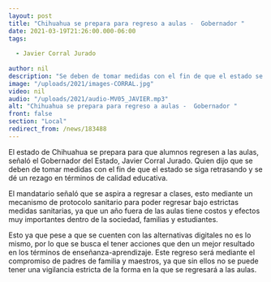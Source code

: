 ```yaml
---
layout: post
title: "Chihuahua se prepara para regreso a aulas -  Gobernador "
date: 2021-03-19T21:26:00.000-06:00
tags:
  
  - Javier Corral Jurado
  
author: nil
description: "Se deben de tomar medidas con el fin de que el estado se siga retrasando y se dé un rezago en términos de calidad educativa."
image: "/uploads/2021/images-CORRAL.jpg"
video: nil
audio: "/uploads/2021/audio-MV05_JAVIER.mp3"
alt: "Chihuahua se prepara para regreso a aulas -  Gobernador "
front: false
section: "Local"
redirect_from: /news/183488
---
```


El estado de Chihuahua se prepara para que alumnos regresen a las aulas, señaló el Gobernador del Estado, Javier Corral Jurado. Quien dijo que se deben de tomar medidas con el fin de que el estado se siga retrasando y se dé un rezago en términos de calidad educativa.

El mandatario señaló que se aspira a regresar a clases, esto mediante un mecanismo de protocolo sanitario para poder regresar bajo estrictas medidas sanitarias, ya que un año fuera de las aulas tiene costos y efectos muy importantes dentro de la sociedad, familias y estudiantes.

Esto ya que pese a que se cuenten con las alternativas digitales no es lo mismo, por lo que se busca el tener acciones que den un mejor resultado en los términos de enseñanza-aprendizaje. Este regreso será mediante el compromiso de padres de familia y maestros, ya que sin ellos no se puede tener una vigilancia estricta de la forma en la que se regresará a las aulas.
